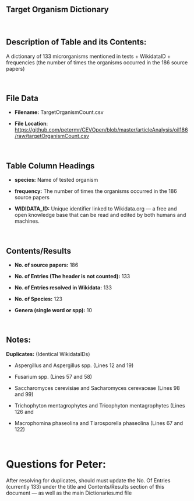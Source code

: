 **Target Organism Dictionary**
------------------------------

 

Description of Table and its Contents:
--------------------------------------

A dictionary of 133 microrganisms mentioned in tests + WikidataID + frequencies
(the number of times the organisms occurred in the 186 source papers)

 

File Data
---------

-   **Filename:** TargetOrganismCount.csv

-   **File Location**:
    <https://github.com/petermr/CEVOpen/blob/master/articleAnalysis/oil186/raw/targetOrganismCount.csv>

 

Table Column Headings
---------------------

-   **species:** Name of tested organism

-   **frequency:** The number of times the organisms occurred in the 186 source
    papers

-   **WIDIDATA_ID:** Unique identifier linked to Wikidata.org — a free and open
    knowledge base that can be read and edited by both humans and machines.

 

Contents/Results
----------------

-   **No. of source papers:** 186

-   **No. of Entries (The header is not counted):** 133

-   **No. of Entries resolved in Wikidata:** 133

-   **No. of Species:** 123

-   **Genera (single word or spp):** 10

 

Notes:
------

**Duplicates:** (Identical WikidataIDs)

-   Aspergillus and Aspergillus spp. (Lines 12 and 19)

-   Fusarium spp. (Lines 57 and 58)

-   Saccharomyces cerevisiae and Sacharomyces cerevaceae (Lines 98 and 99)

-   Trichophyton mentagrophytes and Tricophyton mentagrophytes (Lines 126 and

-   Macrophomina phaseolina and Tiarosporella phaseolina (Lines 67 and 122)

 

**Questions for Peter:**
========================

After resolving for duplicates, should must update the No. Of Entries (currently
133) under the title and Contents/Results section of this document — as well as
the main Dictionaries.md file

